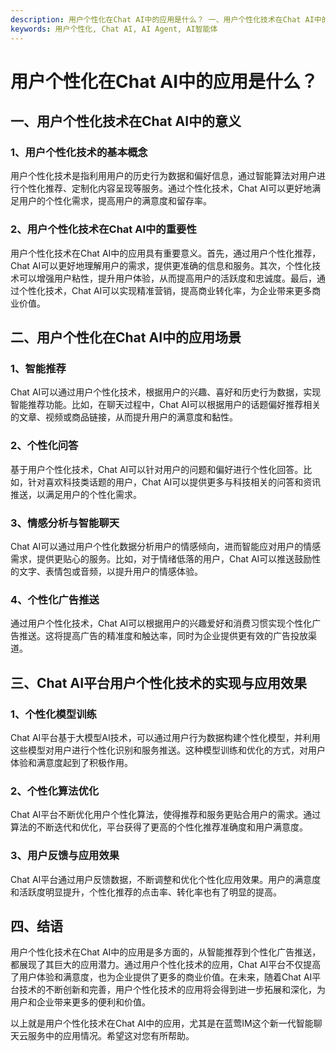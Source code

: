 ```yaml
---
description: 用户个性化在Chat AI中的应用是什么？ 一、用户个性化技术在Chat AI中的意义 1、用户个性化技术的基本概念 2、用户个性化技术在Chat AI中的重要性 二、用户个性化在Chat AI中的应用场景 1、智能推荐 2、个性化问答 3、情感分析与智能聊天 4、个性化广告推送 三、Chat AI平台用户个性化技术的实现与应用效果 1、个性化模型训练 2、个性化算法优化 3、用户反馈与应用效果 四、结语
keywords: 用户个性化, Chat AI, AI Agent, AI智能体
---
```

# 用户个性化在Chat AI中的应用是什么？

## 一、用户个性化技术在Chat AI中的意义

### 1、用户个性化技术的基本概念
用户个性化技术是指利用用户的历史行为数据和偏好信息，通过智能算法对用户进行个性化推荐、定制化内容呈现等服务。通过个性化技术，Chat AI可以更好地满足用户的个性化需求，提高用户的满意度和留存率。

### 2、用户个性化技术在Chat AI中的重要性
用户个性化技术在Chat AI中的应用具有重要意义。首先，通过用户个性化推荐，Chat AI可以更好地理解用户的需求，提供更准确的信息和服务。其次，个性化技术可以增强用户粘性，提升用户体验，从而提高用户的活跃度和忠诚度。最后，通过个性化技术，Chat AI可以实现精准营销，提高商业转化率，为企业带来更多商业价值。

## 二、用户个性化在Chat AI中的应用场景

### 1、智能推荐
Chat AI可以通过用户个性化技术，根据用户的兴趣、喜好和历史行为数据，实现智能推荐功能。比如，在聊天过程中，Chat AI可以根据用户的话题偏好推荐相关的文章、视频或商品链接，从而提升用户的满意度和黏性。

### 2、个性化问答
基于用户个性化技术，Chat AI可以针对用户的问题和偏好进行个性化回答。比如，针对喜欢科技类话题的用户，Chat AI可以提供更多与科技相关的问答和资讯推送，以满足用户的个性化需求。

### 3、情感分析与智能聊天
Chat AI可以通过用户个性化数据分析用户的情感倾向，进而智能应对用户的情感需求，提供更贴心的服务。比如，对于情绪低落的用户，Chat AI可以推送鼓励性的文字、表情包或音频，以提升用户的情感体验。

### 4、个性化广告推送
通过用户个性化技术，Chat AI可以根据用户的兴趣爱好和消费习惯实现个性化广告推送。这将提高广告的精准度和触达率，同时为企业提供更有效的广告投放渠道。

## 三、Chat AI平台用户个性化技术的实现与应用效果

### 1、个性化模型训练
Chat AI平台基于大模型AI技术，可以通过用户行为数据构建个性化模型，并利用这些模型对用户进行个性化识别和服务推送。这种模型训练和优化的方式，对用户体验和满意度起到了积极作用。

### 2、个性化算法优化
Chat AI平台不断优化用户个性化算法，使得推荐和服务更贴合用户的需求。通过算法的不断迭代和优化，平台获得了更高的个性化推荐准确度和用户满意度。

### 3、用户反馈与应用效果
Chat AI平台通过用户反馈数据，不断调整和优化个性化应用效果。用户的满意度和活跃度明显提升，个性化推荐的点击率、转化率也有了明显的提高。

## 四、结语

用户个性化技术在Chat AI中的应用是多方面的，从智能推荐到个性化广告推送，都展现了其巨大的应用潜力。通过用户个性化技术的应用，Chat AI平台不仅提高了用户体验和满意度，也为企业提供了更多的商业价值。在未来，随着Chat AI平台技术的不断创新和完善，用户个性化技术的应用将会得到进一步拓展和深化，为用户和企业带来更多的便利和价值。

以上就是用户个性化技术在Chat AI中的应用，尤其是在蓝莺IM这个新一代智能聊天云服务中的应用情况。希望这对您有所帮助。